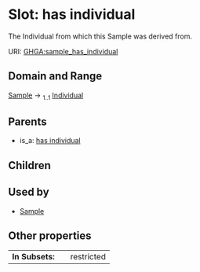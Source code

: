 
# Slot: has individual


The Individual from which this Sample was derived from.

URI: [GHGA:sample_has_individual](https://w3id.org/GHGA/sample_has_individual)


## Domain and Range

[Sample](Sample.md) &#8594;  <sub>1..1</sub> [Individual](Individual.md)

## Parents

 *  is_a: [has individual](has_individual.md)

## Children


## Used by

 * [Sample](Sample.md)

## Other properties

|  |  |  |
| --- | --- | --- |
| **In Subsets:** | | restricted |

